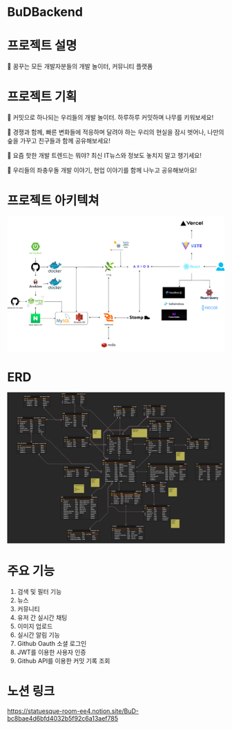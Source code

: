# BuDBackend

# 프로젝트 설명
🌱 꿈꾸는 모든 개발자분들의 개발 놀이터, 커뮤니티 플랫폼

# 프로젝트 기획
🥜 커밋으로 하나되는 우리들의 개발 놀이터. 하루하루 커밋하며 나무를 키워보세요!

🌱 경쟁과 함께, 빠른 변화들에 적응하며 달려야 하는 우리의 현실을 잠시 벗어나, 나만의 숲을 가꾸고 친구들과 함께 공유해보세요!

🌷 요즘 핫한 개발 트렌드는 뭐야? 최신 IT뉴스와 정보도 놓치지 말고 챙기세요!

🎄 우리들의 좌충우돌 개발 이야기, 현업 이야기를 함께 나누고 공유해보아요!

# 프로젝트 아키텍쳐
<img src = "images/Architecture.png"/>

# ERD
<img src = "images/ERD.png"/>

# 주요 기능
1. 검색 및 필터 기능
2. 뉴스
3. 커뮤니티
4. 유저 간 실시간 채팅
5. 이미지 업로드
6. 실시간 알림 기능
7. Github Oauth 소셜 로그인
8. JWT를 이용한 사용자 인증
9. Github API를 이용한 커밋 기록 조회

# 노션 링크
https://statuesque-room-ee4.notion.site/BuD-bc8bae4d6bfd4032b5f92c6a13aef785
